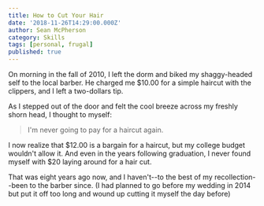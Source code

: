 ```yaml
---
title: How to Cut Your Hair
date: '2018-11-26T14:29:00.000Z'
author: Sean McPherson
category: Skills
tags: [personal, frugal]
published: true
---
```


On morning in the fall of 2010, I left the dorm and biked my shaggy-headed self to the local barber. He charged me $10.00 for a simple haircut with the clippers, and I left a two-dollars tip.

As I stepped out of the door and felt the cool breeze across my freshly shorn head, I thought to myself:

> I'm never going to pay for a haircut again.

I now realize that $12.00 is a bargain for a haircut, but my college budget wouldn't allow it. And even in the years following graduation, I never found myself with $20 laying around for a hair cut.

That was eight years ago now, and I haven't--to the best of my recollection--been to the barber since. (I had planned to go before my wedding in 2014 but put it off too long and wound up cutting it myself the day before)

